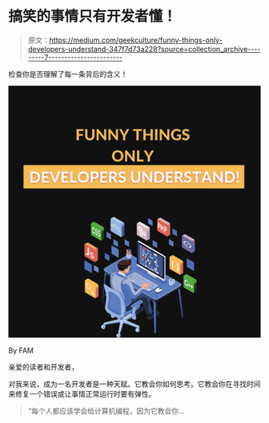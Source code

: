 # 搞笑的事情只有开发者懂！

> 原文：<https://medium.com/geekculture/funny-things-only-developers-understand-347f7d73a228?source=collection_archive---------7----------------------->

检查你是否理解了每一条背后的含义！

![](img/aec705a05d638471f3f433bb87559dce.png)

By FAM

亲爱的读者和开发者，

对我来说，成为一名开发者是一种天赋。它教会你如何思考。它教会你在寻找时间来修复一个错误或让事情正常运行时要有弹性。

> “每个人都应该学会给计算机编程，因为它教会你…
